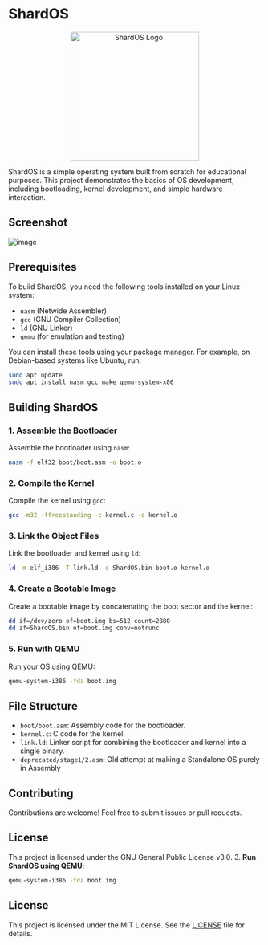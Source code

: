 # ShardOS

<p align="center">
  <img src="https://github.com/user-attachments/assets/001dfe63-9b9c-4d69-b18a-7ec27b697813" alt="ShardOS Logo" width="256" height="256">
</p>

ShardOS is a simple operating system built from scratch for educational purposes. This project demonstrates the basics of OS development, including bootloading, kernel development, and simple hardware interaction.

## Screenshot

![image](https://github.com/user-attachments/assets/f58939df-0d91-4950-bf9f-4168f074a2dc)


## Prerequisites

To build ShardOS, you need the following tools installed on your Linux system:

- `nasm` (Netwide Assembler)
- `gcc` (GNU Compiler Collection)
- `ld` (GNU Linker)
- `qemu` (for emulation and testing)

You can install these tools using your package manager. For example, on Debian-based systems like Ubuntu, run:

```sh
sudo apt update
sudo apt install nasm gcc make qemu-system-x86
```

## Building ShardOS

### 1. Assemble the Bootloader

Assemble the bootloader using `nasm`:

```sh
nasm -f elf32 boot/boot.asm -o boot.o
```

### 2. Compile the Kernel

Compile the kernel using `gcc`:

```sh
gcc -m32 -ffreestanding -c kernel.c -o kernel.o
```

### 3. Link the Object Files

Link the bootloader and kernel using `ld`:

```sh
ld -m elf_i386 -T link.ld -o ShardOS.bin boot.o kernel.o
```

### 4. Create a Bootable Image

Create a bootable image by concatenating the boot sector and the kernel:

```sh
dd if=/dev/zero of=boot.img bs=512 count=2880
dd if=ShardOS.bin of=boot.img conv=notrunc
```

### 5. Run with QEMU

Run your OS using QEMU:

```sh
qemu-system-i386 -fda boot.img
```

## File Structure

- `boot/boot.asm`: Assembly code for the bootloader.
- `kernel.c`: C code for the kernel.
- `link.ld`: Linker script for combining the bootloader and kernel into a single binary.
- `deprecated/stage1/2.asm`: Old attempt at making a Standalone OS purely in Assembly

## Contributing

Contributions are welcome! Feel free to submit issues or pull requests.

## License

This project is licensed under the GNU General Public License v3.0.
3. **Run ShardOS using QEMU**:
   ```bash
   qemu-system-i386 -fda boot.img
   ```
## License

This project is licensed under the MIT License. See the [LICENSE](https://github.com/ApfelTeeSaft/Shard/blob/main/LICENSE) file for details.
